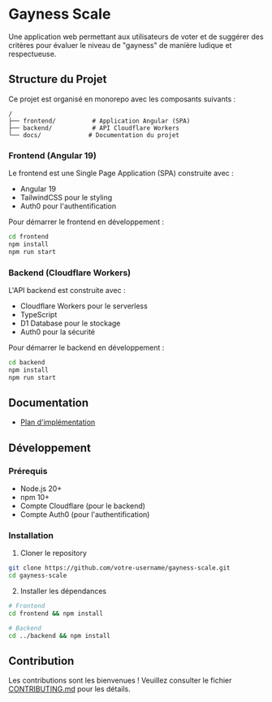# Gayness Scale

Une application web permettant aux utilisateurs de voter et de suggérer des critères pour évaluer le niveau de "gayness" de manière ludique et respectueuse.

## Structure du Projet

Ce projet est organisé en monorepo avec les composants suivants :

```
/
├── frontend/          # Application Angular (SPA)
├── backend/           # API Cloudflare Workers
└── docs/             # Documentation du projet
```

### Frontend (Angular 19)

Le frontend est une Single Page Application (SPA) construite avec :
- Angular 19
- TailwindCSS pour le styling
- Auth0 pour l'authentification

Pour démarrer le frontend en développement :
```bash
cd frontend
npm install
npm run start
```

### Backend (Cloudflare Workers)

L'API backend est construite avec :
- Cloudflare Workers pour le serverless
- TypeScript
- D1 Database pour le stockage
- Auth0 pour la sécurité

Pour démarrer le backend en développement :
```bash
cd backend
npm install
npm run start
```

## Documentation

- [Plan d'implémentation](docs/todo.md)

## Développement

### Prérequis

- Node.js 20+
- npm 10+
- Compte Cloudflare (pour le backend)
- Compte Auth0 (pour l'authentification)

### Installation

1. Cloner le repository
```bash
git clone https://github.com/votre-username/gayness-scale.git
cd gayness-scale
```

2. Installer les dépendances
```bash
# Frontend
cd frontend && npm install

# Backend
cd ../backend && npm install
```

## Contribution

Les contributions sont les bienvenues ! Veuillez consulter le fichier [CONTRIBUTING.md](CONTRIBUTING.md) pour les détails. 